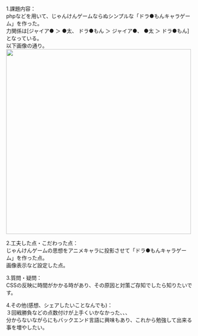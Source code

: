 1.課題内容：<br>
phpなどを用いて、じゃんけんゲームならぬシンプルな「ドラ●もんキャラゲーム」を作った。<br>
力関係は[ジャイア● ＞ ●太、 ドラ●もん ＞ ジャイア●、 ●太 ＞ ドラ●もん]となっている。<br>
以下画像の通り。<br>
<img src="https://user-images.githubusercontent.com/83898574/121785590-a0322900-cbf5-11eb-8dd0-f312f42edcca.png" width="500px">

2.工夫した点・こだわった点：<br>
じゃんけんゲームの思想をアニメキャラに投影させて「ドラ●もんキャラゲーム」を作った点。<br>
画像表示など設定した点。<br>

3.質問・疑問：<br>
CSSの反映に時間がかかる時があり、その原因と対策ご存知でしたら知りたいです。<br>

4.その他(感想、シェアしたいことなんでも)：<br>
３回戦勝負などの点数付けが上手くいかなかった、、、<br>
分からないながらにもバックエンド言語に興味もあり、これから勉強して出来る事を増やしたい。

